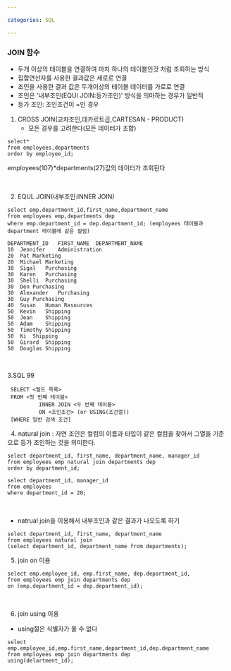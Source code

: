 ```yaml
---

categories: SQL

---
```



### JOIN 함수
- 두개 이상의 테이블을 연결하여 마치 하나의 테이블인것 처럼 조회하는 방식
- 집합연산자를 사용한 결과값은 세로로 연결
- 조인을 사용한 결과 값은 두개이상의 테이블 데이터를 가로로 연결
- 조인은 '내부조인(EQUI JOIN:등가조인)' 방식을 의마하는 경우가 일반적
- 등가 조인: 조인조건이 =인 경우
&nbsp;
 1. CROSS JOIN(교차조인,데카르트곱,CARTESAN - PRODUCT)
    - 모든 경우를 고려한다(모든 데이터가 조합)
```
select*
from employees,departments
order by employee_id;

```
employees(107)*departments(27)값의 데이터가 조회된다


&nbsp;




2. EQUL JOIN(내부조인:INNER JOIN)

```
select emp.department_id,first_name,department_name
from employees emp,departments dep
where emp.department_id = dep.department_id; (employees 테이블과 department 테이블에 같은 컬럼)
```
```
DEPARTMENT_ID	FIRST_NAME	DEPARTMENT_NAME
10	Jennifer	Administration
20	Pat	Marketing
20	Michael	Marketing
30	Sigal	Purchasing
30	Karen	Purchasing
30	Shelli	Purchasing
30	Den	Purchasing
30	Alexander	Purchasing
30	Guy	Purchasing
40	Susan	Human Resources
50	Kevin	Shipping
50	Jean	Shipping
50	Adam	Shipping
50	Timothy	Shipping
50	Ki	Shipping
50	Girard	Shipping
50	Douglas	Shipping
```
 &nbsp;  

3.SQL 99 
``` 
 SELECT <필드 목록>
 FROM <첫 번째 테이블>
          INNER JOIN <두 번째 테이블>
          ON <조인조건> (or USING(조건열))
 [WHERE 일반 검색 조건]
```
 &nbsp; 
4. natural join : 자연 조인은 컬럼의 이름과 타입이 같은 컬럼을 찾아서 그열을 기준으로 등가 조인하는 것을 의미한다.

```
select department_id, first_name, department_name, manager_id
from employees emp natural join departments dep
order by department_id;
```
```
select department_id, manager_id
from employees
where department_id = 20;
```
 &nbsp; 
- natrual join을 이용해서 내부조인과 같은 결과가 나오도록 하기
```
select department_id, first_name, department_name
from employees natural join
(select department_id, department_name from departments);
```
 &nbsp; 
5. join on 이용
```
select emp.employee_id, emp.first_name, dep.department_id,
from employees emp join departments dep
on (emp.department_id = dep.department_id);
```
 &nbsp; 

6. join using 이용
  - using절은 식별자가 올 수 없다
```
select emp.employee_id,emp.first_name,department_id,dep.department_name
from employees emp join departments dep
using(delartment_id);
```






